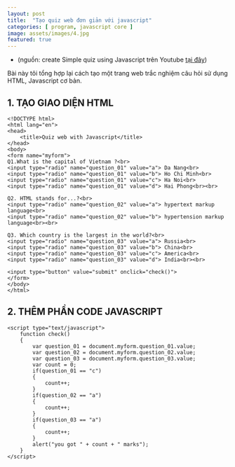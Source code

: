 ```yaml
---
layout: post
title:  "Tạo quiz web đơn giản với javascript"
categories: [ program, javascript core ]
image: assets/images/4.jpg
featured: true
---
```


* (nguồn: create Simple quiz using Javascript trên Youtube [tại đây](https://www.youtube.com/watch?v=YvT-BFs9KVM))

Bài này tôi tổng hợp lại cách tạo một trang web trắc nghiệm câu hỏi sử dụng HTML, Javascript cơ bản.

## 1. TẠO GIAO DIỆN HTML

    <!DOCTYPE html>
    <html lang="en">
    <head>
        <title>Quiz web with Javascript</title>
    </head>
    <body>
    <form name="myform">
    Q1.What is the capital of Vietnam ?<br>
    <input type="radio" name="question_01" value="a"> Da Nang<br>
    <input type="radio" name="question_01" value="b"> Ho Chi Minh<br>
    <input type="radio" name="question_01" value="c"> Ha Noi<br>
    <input type="radio" name="question_01" value="d"> Hai Phong<br><br>

    Q2. HTML stands for...?<br>
    <input type="radio" name="question_02" value="a"> hypertext markup language<br>
    <input type="radio" name="question_02" value="b"> hypertension markup language<br><br>

    Q3. Which country is the largest in the world?<br>
    <input type="radio" name="question_03" value="a"> Russia<br>
    <input type="radio" name="question_03" value="b"> China<br>
    <input type="radio" name="question_03" value="c"> America<br>
    <input type="radio" name="question_03" value="d"> India<br><br>

    <input type="button" value="submit" onclick="check()">
    </form>
    </body>
    </html>

## 2. THÊM PHẦN CODE JAVASCRIPT

    <script type="text/javascript">
        function check()
        {
            var question_01 = document.myform.question_01.value;
            var question_02 = document.myform.question_02.value;
            var question_03 = document.myform.question_03.value;
            var count = 0;
            if(question_01 == "c")
            {
                count++;
            }
            if(question_02 == "a")
            {
                count++;
            }
            if(question_03 == "a")
            {
                count++;
            }
            alert("you got " + count + " marks");
        }
    </script>
